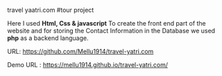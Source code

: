 travel yaatri.com #tour project

Here I used <b>Html, Css & javascript</b> To create the front end part of the website and for storing the Contact Information in the Database we used <b>php</b> as a backend language.

URL: https://github.com/Mellu1914/travel-yatri.com

Demo URL : https://mellu1914.github.io/travel-yatri.com/




